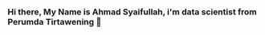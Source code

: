 ### Hi there, My Name is Ahmad Syaifullah, i'm data scientist from Perumda Tirtawening 👋

<!--
**GuruYosen/GuruYosen** is a ✨ _special_ ✨ repository because its `README.md` (this file) appears on your GitHub profile.

Here are some ideas to get you started:

- 🔭 I’m currently working on Perumda Tirtawening
- 🌱 I’m currently learning Data Scientist
- 👯 I’m looking to collaborate on Data Mining
- 🤔 I’m looking for help with ...
- 💬 Ask me about ...
- 📫 How to reach me: ahmadsyaifullah28@gmail.com
- 😄 Pronouns: ...
- ⚡ Fun fact: ...
-->
